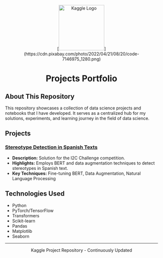 <div align="center">
  [<img src="https://www.kaggle.com/static/images/site-logo.svg" alt="Kaggle Logo" width="150"/>](https://cdn.pixabay.com/photo/2022/04/21/08/20/code-7146975_1280.png)
</div>

<h1 align="center">Projects Portfolio</h1>

## About This Repository

This repository showcases a collection of data science projects and notebooks that I have developed. It serves as a centralized hub for my solutions, experiments, and learning journey in the field of data science.

## Projects

### [Stereotype Detection in Spanish Texts](./spanish-text-stereotype-detection.ipynb)

- **Description:** Solution for the I2C Challenge competition.
- **Highlights:** Employs BERT and data augmentation techniques to detect stereotypes in Spanish text.
- **Key Techniques:** Fine-tuning BERT, Data Augmentation, Natural Language Processing

<!-- Add new projects using the following format:
### [Project Name](./link)
- **Description:** Brief description of the project.
- **Highlights:** Key accomplishments or findings.
- **Key Techniques:** List the primary techniques used.
-->

## Technologies Used

- Python
- PyTorch/TensorFlow
- Transformers
- Scikit-learn
- Pandas
- Matplotlib
- Seaborn

---

<p align="center">
  Kaggle Project Repository - Continuously Updated
</p>
